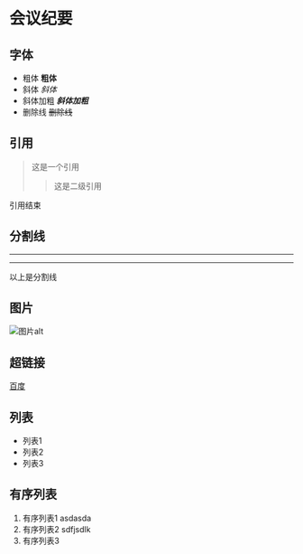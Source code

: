 # 会议纪要

## 字体

* 粗体 **粗体**
* 斜体 *斜体*
* 斜体加粗 ***斜体加粗***
* 删除线 ~~删除线~~

## 引用

>这是一个引用
>>这是二级引用


引用结束

## 分割线

---
***
以上是分割线

## 图片

![图片alt](https://www.fullstackpython.com/img/logos/markdown.png)

## 超链接

[百度](http://www.baidu.com)

## 列表

* 列表1
* 列表2
* 列表3

## 有序列表

1. 有序列表1
asdasda
2. 有序列表2
sdfjsdlk
3. 有序列表3
